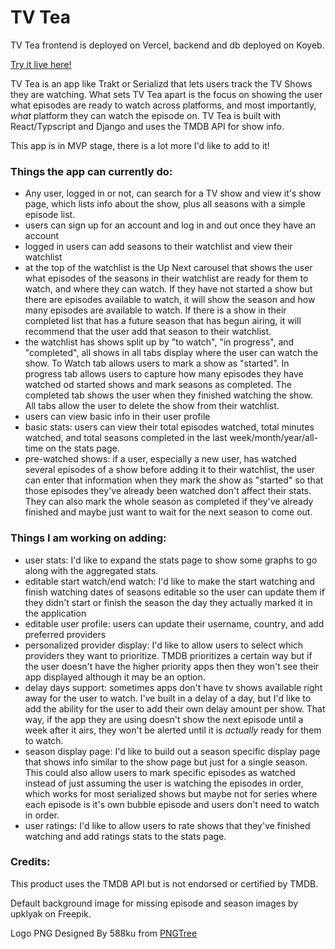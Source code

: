 # TV Tea

TV Tea frontend is deployed on Vercel, backend and db deployed on Koyeb.

[Try it live here!](https://tv-tea.vercel.app/)

TV Tea is an app like Trakt or Serializd that lets users track the TV Shows they are watching. What sets TV Tea apart is the focus on showing the user what episodes are ready to watch across platforms, and most importantly, _what_ platform they can watch the episode on. TV Tea is built with React/Typscript and Django and uses the TMDB API for show info.


This app is in MVP stage, there is a lot more I'd like to add to it! 


### Things the app can currently do:
- Any user, logged in or not, can search for a TV show and view it's show page, which lists info about the show, plus all seasons with a simple episode list.
- users can sign up for an account and log in and out once they have an account
- logged in users can add seasons to their watchlist and view their watchlist
- at the top of the watchlist is the Up Next carousel that shows the user what episodes of the seasons in their watchlist are ready for them to watch, and where they can watch. If they have not started a show but there are episodes available to watch, it will show the season and how many episodes are available to watch. If there is a show in their completed list that has a future season that has begun airing, it will recommend that the user add that season to their watchlist. 
- the watchlist has shows split up by "to watch", "in progress", and "completed", all shows in all tabs display where the user can watch the show. To Watch tab allows users to mark a show as "started". In progress tab allows users to capture how many episodes they have watched od started shows and mark seasons as completed. The completed tab shows the user when they finished watching the show. All tabs allow the user to delete the show from their watchlist. 
- users can view basic info in their user profile
- basic stats: users can view their total episodes watched, total minutes watched, and total seasons completed in the last week/month/year/all-time on the stats page.
- pre-watched shows: if a user, especially a new user, has watched several episodes of a show before adding it to their watchlist, the user can enter that information when they mark the show as "started" so that those episodes they've already been watched don't affect their stats. They can also mark the whole season as completed if they've already finished and maybe just want to wait for the next season to come out.


### Things I am working on adding:
- user stats: I'd like to expand the stats page to show some graphs to go along with the aggregated stats.
- editable start watch/end watch: I'd like to make the start watching and finish watching dates of seasons editable so the user can update them if they didn't start or finish the season the day they actually marked it in the application
- editable user profile: users can update their username, country, and add preferred providers
- personalized provider display: I'd like to allow users to select which providers they want to prioritize. TMDB prioritizes a certain way but if the user doesn't have the higher priority apps then they won't see their app displayed although it may be an option.
- delay days support: sometimes apps don't have tv shows available right away for the user to watch. I've built in a delay of a day, but I'd like to add the ability for the user to add their own delay amount per show. That way, if the app they are using doesn't show the next episode until a week after it airs, they won't be alerted until it is _actually_ ready for them to watch.
- season display page: I'd like to build out a season specific display page that shows info similar to the show page but just for a single season. This could also allow users to mark specific episodes as watched instead of just assuming the user is watching the episodes in order, which works for most serialized shows but maybe not for series where each episode is it's own bubble episode and users don't need to watch in order. 
- user ratings: I'd like to allow users to rate shows that they've finished watching and add ratings stats to the stats page.

### Credits:
This product uses the TMDB API but is not endorsed or certified by TMDB.

Default background image for missing episode and season images by upklyak on Freepik.

Logo PNG Designed By 588ku from [PNGTree](https://pngtree.com/freepng/color-old-tv-video-logo_4665955.html?sol=downref&id=bef)

